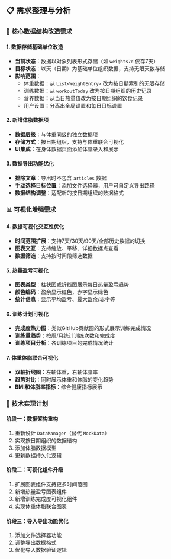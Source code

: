 ## 📋 需求整理与分析

### 🎯 **核心数据结构改造需求**

#### 1. **数据存储基础单位改造**
- **当前状态**：数据以对象列表形式存储（如 `weights7d` 仅存7天）
- **目标状态**：以天（日期）为基础单位组织数据，支持无限天数存储
- **影响范围**：
  - 体重数据：从 `List<WeightEntry>` 改为按日期索引的无限存储
  - 训练数据：从 `workoutToday` 改为按日期组织的历史记录
  - 营养数据：从当日热量值改为按日期组织的饮食记录
  - 用户设置：分离出全局设置和每日目标设置

#### 2. **新增体脂数据项**
- **数据层级**：与体重同级的独立数据项
- **存储方式**：按日期组织，支持与体重联合可视化
- **UI集成**：在身体数据页面添加体脂录入和展示

#### 3. **数据导出功能优化**
- **排除文章**：导出时不包含 `articles` 数据
- **手动选择目标位置**：添加文件选择器，用户可自定义导出路径
- **数据结构调整**：适配新的按日期组织的数据格式

### 📊 **可视化增强需求**

#### 4. **数据可视化交互性优化**
- **时间范围扩展**：支持7天/30天/90天/全部历史数据的切换
- **图表交互**：支持缩放、平移、详细数据点查看
- **数据筛选**：支持按时间段筛选数据

#### 5. **热量盈亏可视化**
- **图表类型**：柱状图或折线图展示每日热量盈亏趋势
- **颜色编码**：盈余显示红色，赤字显示绿色
- **统计信息**：显示平均盈亏、最大盈余/赤字等

#### 6. **训练计划可视化**
- **完成度热力图**：类似GitHub贡献图的形式展示训练完成情况
- **训练量趋势**：按周/月统计训练次数和完成度
- **训练项目分析**：各训练项目的完成情况统计

#### 7. **体重体脂联合可视化**
- **双轴折线图**：左轴体重，右轴体脂率
- **趋势对比**：同时展示体重和体脂的变化趋势
- **BMI和体脂率指标**：综合健康指标展示

### 🔧 **技术实现计划**

#### 阶段一：数据架构重构
1. 重新设计 `DataManager`（替代 `MockData`）
2. 实现按日期组织的数据结构
3. 添加体脂数据模型
4. 更新数据持久化逻辑

#### 阶段二：可视化组件升级
1. 扩展图表组件支持更多时间范围
2. 新增热量盈亏图表组件
3. 新增训练完成度可视化组件
4. 实现体重体脂联合图表

#### 阶段三：导入导出功能优化
1. 添加文件选择器功能
2. 调整导出数据格式
3. 优化导入数据验证逻辑
